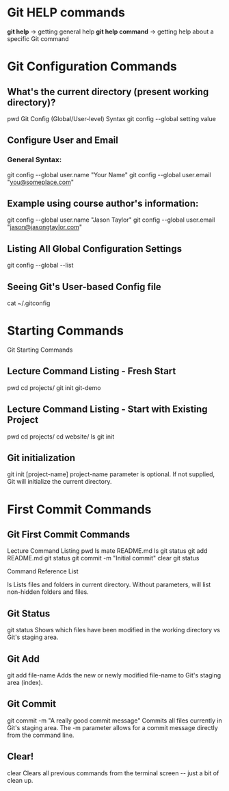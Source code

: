 # Git HELP commands
**git help** -> getting general help
**git help command** ->  getting help about a specific Git command

# Git Configuration Commands
## What's the current directory (present working directory)?
pwd
Git Config (Global/User-level) Syntax
git config --global setting value
## Configure User and Email
### General Syntax:

git config --global user.name "Your Name"
git config --global user.email "you@someplace.com"
## Example using course author's information:

git config --global user.name "Jason Taylor"
git config --global user.email "jason@jasongtaylor.com"
## Listing All Global Configuration Settings
git config --global --list
## Seeing Git's User-based Config file
cat ~/.gitconfig

# Starting Commands
Git Starting Commands
 

## Lecture Command Listing - Fresh Start
pwd
cd projects/
git init git-demo
 

## Lecture Command Listing - Start with Existing Project
pwd
cd projects/
cd website/
ls
git init
 

## Git initialization

git init [project-name]
project-name parameter is optional. If not supplied, Git will initialize the current directory.


# First Commit Commands
## Git First Commit Commands
 

Lecture Command Listing
pwd
ls
mate README.md
ls
git status
git add README.md
git status
git commit -m "Initial commit"
clear
git status
 

Command Reference
List

ls
Lists files and folders in current directory. Without parameters, will list non-hidden folders and files.

## Git Status

git status
Shows which files have been modified in the working directory vs Git's staging area.

## Git Add

git add file-name
Adds the new or newly modified file-name to Git's staging area (index).

## Git Commit

git commit -m "A really good commit message"
Commits all files currently in Git's staging area. The -m parameter allows for a commit message directly from the command line.

## Clear!

clear
Clears all previous commands from the terminal screen -- just a bit of clean up.
